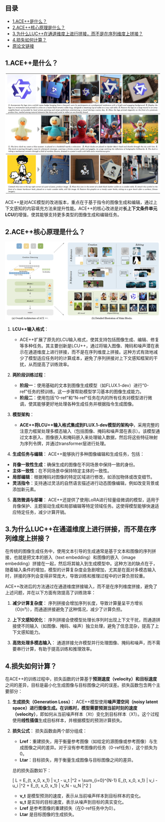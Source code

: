 ## 目录

- [1.ACE++是什么？](#ACE++是什么？)
- [2.ACE++核心原理是什么？](#2.ACE++核心原理是什么？)
- [3.为什么LUC++在通道维度上进行拼接，而不是在序列维度上拼接？](#3.为什么LUC++在通道维度上进行拼接，而不是在序列维度上拼接？)
- [4.损失如何计算？](#4.损失如何计算？)
- [原论文链接](https://arxiv.org/pdf/2410.00086)

<h2 id="1.ACE++是什么？">1.ACE++是什么？</h2>

![](./images/ACE++介绍.png)

ACE++是对ACE模型的改进版本，重点在于基于指令的图像生成和编辑，通过上下文感知的内容填充方法来提升性能。ACE++的核心改进是对**长上下文条件单元LCU**的增强，使其能够支持更多类型的图像生成和编辑任务。

<h2 id="2.ACE++核心原理是什么？">2.ACE++核心原理是什么？</h2>

![](./images/ACE++框架.png)

1. **LCU++输入格式**：
   - ACE++扩展了原先的LCU输入格式，使其支持包括图像生成、编辑、修复等多种任务。其主要创新是LCU++，通过将输入图像、掩码和噪声潜在表示在通道维度上进行拼接，而不是在序列维度上拼接。这种方式有效地减少了模型适应任务时的计算成本，避免了序列拼接对上下文感知框架的干扰，从而提高了训练效率。

2. **两阶段训练过程**：
   - **阶段一**：使用基础的文本到图像生成模型（如FLUX.1-dev）进行“0-ref”任务的预训练。这一步骤帮助模型学习基本的图像生成能力。
   - **阶段二**：使用包括“0-ref”和“N-ref”任务在内的所有任务对模型进行微调，使其能够更好地处理各种生成任务并根据指令生成图像。

3. **模型架构**：
   - **ACE++将LCU++输入格式集成到FLUX.1-dev模型的架构中**，采用完整的注意力框架处理多模态输入（包括图像、掩码和噪声潜在表示）。该模型通过文本嵌入、图像嵌入和掩码嵌入来处理输入数据，然后将这些特征映射为序列令牌，并通过transformer层进行处理。

4. **生成任务与编辑**：
  ACE++能够执行多种图像编辑和生成任务，包括：

  - **肖像一致性生成**：确保生成的图像在不同场景中保持一致的身份。
  - **主体一致性**：在不同场景中保持特定主体的一致性。
  - **局部编辑**：根据掩码对图像的特定区域进行修改，如添加物体或改变细节。
  - **灵活指令**：支持通过灵活的自然语言描述进行动态图像编辑，例如改变背景或添加新元素。
  
5. **高效微调与部署**： 
   ACE++还提供了使用LoRA进行轻量级微调的模型，适用于肖像保护、主题驱动生成和局部编辑等特定领域任务。这使得模型能够快速适应特定任务，减少计算开销。

<h2 id="3.为什么LUC++在通道维度上进行拼接，而不是在序列维度上拼接？">3.为什么LUC++在通道维度上进行拼接，而不是在序列维度上拼接？</h2>

在传统的图像生成任务中，使用文本引导的生成通常是基于文本和图像的序列拼接，也就是把文本的嵌入（text embedding）和图像的嵌入（image embedding）拼接在一起，然后将其输入到生成模型中。这种方法的缺点在于，随着输入条件的增加，模型的计算复杂度会急剧增加，尤其是在面对多模态输入时，拼接的序列会变得非常庞大，导致训练和推理过程中的计算负担较重。

ACE++改进后的方法通过在通道维度拼接输入，而不是在序列维度拼接，避免了上述问题，并在以下方面有效提高了训练效率：
1. **减少计算复杂度**：
   序列拼接会增加序列长度，导致计算量呈平方增长（O(n²)），而通道拼接避免了这种情况，减少了计算负担。

2. **上下文感知优化**：
   序列拼接会使模型处理长序列时出现上下文干扰，而通道拼接使不同输入（如图像、掩码、噪声）独立处理，避免了信息混杂，提高了上下文感知能力。

3. **高效处理多模态输入**：
   通道拼接允许模型并行处理图像、掩码和噪声，而不需要串行计算，有助于提高训练和推理效率。


<h2 id="4.损失如何计算？">4.损失如何计算？</h2>

在ACE++的训练过程中，损失函数的计算基于**预测速度（velocity）**和**目标速度**之间的差异，目标是最小化生成图像与目标图像之间的误差。损失函数包含两个主要部分：

1. **生成损失（Generation Loss）**：
   ACE++模型使用**噪声潜空间（noisy latent space）**进行图像生成。在训练时，模型需要预测当前时刻的**速度（velocity）**，即如何从当前噪声样本（Xt）变化到目标样本（X1）。这个过程使用**线性插值**生成目标样本，并根据模型的预测计算损失。

2. **损失公式**：
   损失函数由两个部分组成：
   - **Lref**：重建损失，用于衡量参考图像（如给定的源图像或参考图像）与生成图像之间的差异。对于没有参考图像的任务（0-ref任务），这个损失为0。
   - **Ltar**：目标损失，用于衡量生成图像与目标图像之间的差异。

   总的损失函数如下：
   
   \[
   L = E_{t, x_0, x_1} \| v_t - u_t \|^2 = \sum_{i=0}^{N-1} E_{t, x_0, x_1} \| v_i - u_i \|^2 + E_{t, x_0, x_1} \| v_N - u_N \|^2
   \]

   - **v_t** 是模型预测的速度，表示从当前噪声样本到目标样本的变化。
   - **u_t** 是实际的目标速度，表示从噪声到目标的真实变化。
   - **Lref** 是参考图像的重建损失（在0-ref任务中为0）。
   - **Ltar** 是目标图像的生成损失。
